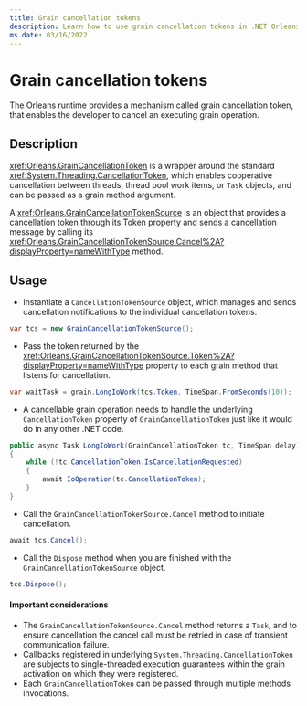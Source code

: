 ```yaml
---
title: Grain cancellation tokens
description: Learn how to use grain cancellation tokens in .NET Orleans.
ms.date: 03/16/2022
---
```


# Grain cancellation tokens

The Orleans runtime provides a mechanism called grain cancellation token, that enables the developer to cancel an executing grain operation.

## Description

<xref:Orleans.GrainCancellationToken> is a wrapper around the standard <xref:System.Threading.CancellationToken>, which enables cooperative cancellation between threads, thread pool work items, or `Task` objects, and can be passed as a grain method argument.

A <xref:Orleans.GrainCancellationTokenSource> is an object that provides a cancellation token through its Token property and sends a cancellation message by calling its <xref:Orleans.GrainCancellationTokenSource.Cancel%2A?displayProperty=nameWithType> method.

## Usage

* Instantiate a `CancellationTokenSource` object, which manages and sends cancellation notifications to the individual cancellation tokens.

```csharp
var tcs = new GrainCancellationTokenSource();
```

* Pass the token returned by the <xref:Orleans.GrainCancellationTokenSource.Token%2A?displayProperty=nameWithType> property to each grain method that listens for cancellation.

```csharp
var waitTask = grain.LongIoWork(tcs.Token, TimeSpan.FromSeconds(10));
```

* A cancellable grain operation needs to handle the underlying `CancellationToken` property of `GrainCancellationToken` just like it would do in any other .NET code.

```csharp
public async Task LongIoWork(GrainCancellationToken tc, TimeSpan delay)
{
    while (!tc.CancellationToken.IsCancellationRequested)
    {
        await IoOperation(tc.CancellationToken);
    }
}
```

* Call the `GrainCancellationTokenSource.Cancel` method to initiate cancellation.

```csharp
await tcs.Cancel();
```

* Call the `Dispose` method when you are finished with the `GrainCancellationTokenSource` object.

```csharp
tcs.Dispose();
```

#### Important considerations

* The `GrainCancellationTokenSource.Cancel` method returns a `Task`, and to ensure cancellation the cancel call must be retried in case of transient communication failure.
* Callbacks registered in underlying `System.Threading.CancellationToken` are subjects to single-threaded execution guarantees within the grain activation on which they were registered.
* Each `GrainCancellationToken` can be passed through multiple methods invocations.
